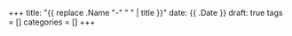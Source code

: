+++
title: "{{ replace .Name "-" " " | title }}"
date: {{ .Date }}
draft: true
tags = []
categories = []
+++
